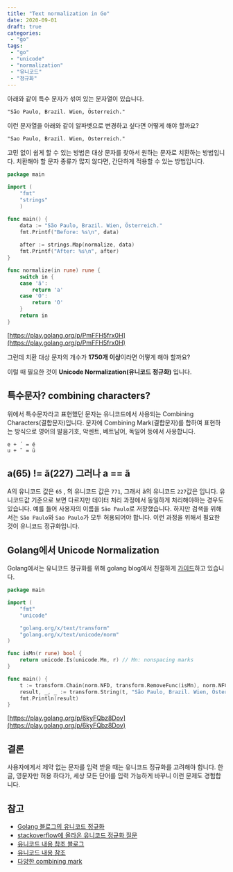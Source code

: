 ```yaml
---
title: "Text normalization in Go"
date: 2020-09-01
draft: true
categories: 
 - "go"
tags:
 - "go"
 - "unicode"
 - "normalization"
 - "유니코드"
 - "정규화"
---
```


아래와 같이 특수 문자가 섞여 있는 문자열이 있습니다. 

```"São Paulo, Brazil. Wien, Österreich."```

이런 문자열을 아래와 같이 알파벳으로 변경하고 싶다면 어떻게 해야 할까요?

```"Sao Paulo, Brazil. Wien, Osterreich."``` 

고민 없이 쉽게 할 수 있는 방법은 대상 문자를 찾아서 원하는 문자로 치환하는 방법입니다.
치환해야 할 문자 종류가 많지 않다면, 간단하게 적용할 수 있는 방법입니다.

```go
package main

import (
    "fmt"
    "strings"
    )

func main() {
    data := "São Paulo, Brazil. Wien, Österreich."
    fmt.Printf("Before: %s\n", data)
    
    after := strings.Map(normalize, data)
    fmt.Printf("After: %s\n", after)
}

func normalize(in rune) rune {
    switch in {
    case 'ã':
        return 'a'
    case 'Ö':
        return 'O'
    }
    return in
}
```
[https://play.golang.org/p/PmFFH5frx0H](https://play.golang.org/p/PmFFH5frx0H)

그런데 치환 대상 문자의 개수가 **1750개 이상**이라면 어떻게 해야 할까요?

이럴 때 필요한 것이 **Unicode Normalization(유니코드 정규화)** 입니다.

## 특수문자? combining characters?

위에서 특수문자라고 표현했던 문자는 유니코드에서 사용되는 Combining Characters(결합문자)입니다. 문자에 Combining Mark(결합문자)를 합하여 표현하는 방식으로 영어의 발음기호, 악센트, 베트남어, 독일어 등에서 사용합니다.

    e + ´ = é
    u + ¨ = ü

## a(65) != ã(227) 그러나 a == ã

&#65;의 유니코드 값은 ```65``` , &#771;의 유니코드 값은 ```771```, 그래서 &#227;의 유니코드 ```227```값은 입니다. 유니코드값 기준으로 보면 다르지만 데이터 처리 과정에서 동일하게 처리해야하는 경우도 있습니다. 예를 들어 사용자의 이름을 ```São Paulo```로 저장했습니다. 하지만 검색을 위해서는 ```São Paulo```와 ```Sao Paulo```가 모두 허용되어야 합니다. 이런 과정을 위해서 필요한 것이 유니코드 정규화입니다.

## Golang에서 Unicode Normalization

Golang에서는 유니코드 정규화를 위해 golang blog에서 친절하게 [가이드](https://blog.golang.org/normalization)하고 있습니다.

```go
package main

import (
    "fmt"
    "unicode"

    "golang.org/x/text/transform"
    "golang.org/x/text/unicode/norm"
)

func isMn(r rune) bool {
    return unicode.Is(unicode.Mn, r) // Mn: nonspacing marks
}

func main() {
    t := transform.Chain(norm.NFD, transform.RemoveFunc(isMn), norm.NFC)
    result, _, _ := transform.String(t, "São Paulo, Brazil. Wien, Österreich.")
    fmt.Println(result)
}
```
[https://play.golang.org/p/6kyFQbz8Dov](https://play.golang.org/p/6kyFQbz8Dov)

## 결론

사용자에게서 제약 없는 문자를 입력 받을 때는 유니코드 정규화를 고려해야 합니다. 
한글, 영문자만 허용 하다가, 세상 모든 단어를 입력 가능하게 바꾸니 이런 문제도 경험합니다.

## 참고

- [Golang 블로그의 유니코드 정규화](https://blog.golang.org/normalization)
- [stackoverflow에 올라온 유니코드 정규화 질문](https://stackoverflow.com/questions/26722450/remove-diacritics-using-go)
- [유니코드 내용 참조 블로그](https://miaow-miaow.tistory.com/36)
- [유니코드 내용 참조 ](https://velog.io/@leejh3224/%EB%B2%88%EC%97%AD-%EC%9C%A0%EB%8B%88%EC%BD%94%EB%93%9C-%EC%8A%A4%ED%8A%B8%EB%A7%81%EC%9D%84-%EB%85%B8%EB%A9%80%EB%9D%BC%EC%9D%B4%EC%A7%95-%ED%95%B4%EC%95%BC%ED%95%98%EB%8A%94-%EC%9D%B4%EC%9C%A0)
- [다양한 combining mark](https://www.unicode.org/charts/PDF/U0300.pdf)
